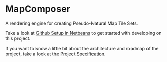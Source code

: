 MapComposer
===========

A rendering engine for creating Pseudo-Natural Map Tile Sets.

Take a look at [Github Setup in Netbeans](https://github.com/hallahan/MapComposer/blob/master/docs/github-setup.md) 
to get started with developing on this project.

If you want to know a little bit about the architecture and roadmap of the project, take a look at
the [Project Specification](https://github.com/hallahan/MapComposer/blob/master/docs/github-setup.md).
